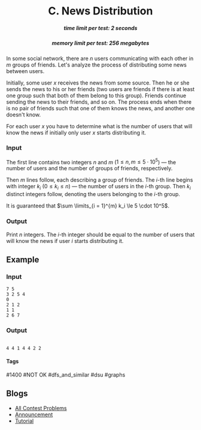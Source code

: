 <h1 style='text-align: center;'> C. News Distribution</h1>

<h5 style='text-align: center;'>time limit per test: 2 seconds</h5>
<h5 style='text-align: center;'>memory limit per test: 256 megabytes</h5>

In some social network, there are $n$ users communicating with each other in $m$ groups of friends. Let's analyze the process of distributing some news between users.

Initially, some user $x$ receives the news from some source. Then he or she sends the news to his or her friends (two users are friends if there is at least one group such that both of them belong to this group). Friends continue sending the news to their friends, and so on. The process ends when there is no pair of friends such that one of them knows the news, and another one doesn't know.

For each user $x$ you have to determine what is the number of users that will know the news if initially only user $x$ starts distributing it. 

### Input

The first line contains two integers $n$ and $m$ ($1 \le n, m \le 5 \cdot 10^5$) — the number of users and the number of groups of friends, respectively.

Then $m$ lines follow, each describing a group of friends. The $i$-th line begins with integer $k_i$ ($0 \le k_i \le n$) — the number of users in the $i$-th group. Then $k_i$ distinct integers follow, denoting the users belonging to the $i$-th group.

It is guaranteed that $\sum \limits_{i = 1}^{m} k_i \le 5 \cdot 10^5$.

### Output

Print $n$ integers. The $i$-th integer should be equal to the number of users that will know the news if user $i$ starts distributing it.

## Example

### Input


```text
7 5
3 2 5 4
0
2 1 2
1 1
2 6 7
```
### Output


```text

4 4 1 4 4 2 2 
```


#### Tags 

#1400 #NOT OK #dfs_and_similar #dsu #graphs 

## Blogs
- [All Contest Problems](../Educational_Codeforces_Round_65_(Rated_for_Div._2).md)
- [Announcement](../blogs/Announcement.md)
- [Tutorial](../blogs/Tutorial.md)
